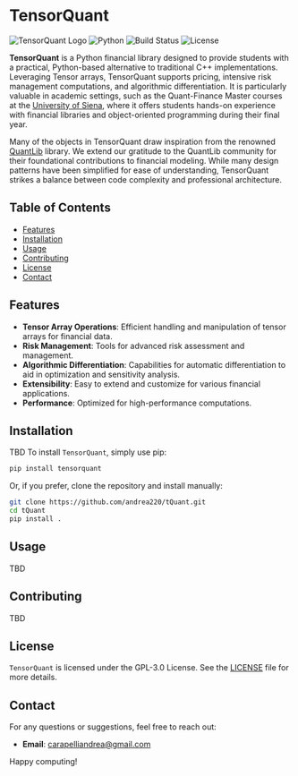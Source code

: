 
# TensorQuant

![TensorQuant Logo](https://img.shields.io/badge/TensorQuant-v0.0.3-blue.svg) ![Python](https://img.shields.io/badge/python-v3.10+-blue.svg) ![Build Status](https://img.shields.io/badge/build-passing-brightgreen.svg) ![License](https://img.shields.io/badge/license-MIT-green.svg)


**TensorQuant** is a Python financial library designed to provide students with a practical, Python-based alternative to traditional C++ implementations. Leveraging Tensor arrays, TensorQuant supports pricing, intensive risk management computations, and algorithmic differentiation. It is particularly valuable in academic settings, such as the Quant-Finance Master courses at the [University of Siena](https://finance.unisi.it/it), where it offers students hands-on experience with financial libraries and object-oriented programming during their final year.

Many of the objects in TensorQuant draw inspiration from the renowned [QuantLib](https://www.quantlib.org) library. We extend our gratitude to the QuantLib community for their foundational contributions to financial modeling. While many design patterns have been simplified for ease of understanding, TensorQuant strikes a balance between code complexity and professional architecture.


## Table of Contents

- [Features](#features)
- [Installation](#installation)
- [Usage](#usage)
- [Contributing](#contributing)
- [License](#license)
- [Contact](#contact)

## Features

- **Tensor Array Operations**: Efficient handling and manipulation of tensor arrays for financial data.
- **Risk Management**: Tools for advanced risk assessment and management.
- **Algorithmic Differentiation**: Capabilities for automatic differentiation to aid in optimization and sensitivity analysis.
- **Extensibility**: Easy to extend and customize for various financial applications.
- **Performance**: Optimized for high-performance computations.

## Installation
TBD
To install `TensorQuant`, simply use pip:

```bash
pip install tensorquant
```

Or, if you prefer, clone the repository and install manually:

```bash
git clone https://github.com/andrea220/tQuant.git
cd tQuant
pip install .
```

## Usage
TBD
<!-- Here you can find basic examples of how to use `tQuant`:

### General Objects
- [**`Time handles`**](https://github.com/andrea220/tQuant/blob/main/examples/time_handles.ipynb): how to use time handles.
- [**`Index`**](https://github.com/andrea220/tQuant/blob/main/examples/index.ipynb): how to create index objects.
- [**`Market data`**](https://github.com/andrea220/tQuant/blob/main/examples/market_data.ipynb): how to handle market data.

### Interest Rate and Credit:
- [**`Coupons`**](https://github.com/andrea220/tQuant/blob/main/examples/coupons.ipynb): how to handle fixed/floating coupons and legs.
- [**`Coupon pricer`**](https://github.com/andrea220/tQuant/blob/main/examples/coupons_pricer.ipynb): price and sensitivities of fixed/floating coupons and legs.
- [**`Forward rate agreement`**](https://github.com/andrea220/tQuant/blob/main/examples/fra.ipynb): price and sensitivities of Forward Rate Agreement.
- [**`Interest rate swaps`**](https://github.com/andrea220/tQuant/blob/main/examples/swap.ipynb): price and sensitivities of interest rate swaps.
- [**`Bootstrapping`**](https://github.com/andrea220/tQuant/blob/main/examples/bootstrapping.ipynb): bootstrapping example.
- [**`Credit default swaps`**](https://github.com/andrea220/tQuant/blob/main/examples/cds.ipynb): price and sensitivities of credit default swaps.
- [**`Hull and White model`**](https://github.com/andrea220/tQuant/blob/main/examples/hullwhite.ipynb): simulation of the Hull and White model. -->



<!-- For more detailed usage and examples, please refer to the [documentation](https://github.com/yourusername/tQuant/wiki). -->

## Contributing

<!-- We welcome contributions to `tQuant`! If you're interested in contributing, please read our [contributing guidelines](CONTRIBUTING.md) to get started. -->
TBD 

## License

`TensorQuant` is licensed under the GPL-3.0 License. See the [LICENSE](LICENSE) file for more details.

## Contact

For any questions or suggestions, feel free to reach out:

- **Email**: [carapelliandrea@gmail.com](mailto:carapelliandrea@gmail.com)
<!-- - **GitHub Issues**: [tQuant Issues](https://github.com/yourusername/tQuant/issues) -->

Happy computing!
